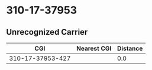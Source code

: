 # 310-17-37953
## Unrecognized Carrier


| CGI | Nearest CGI | Distance |
|-----|-------------|----------|
| 310-17-37953-427 |  | 0.0 |
